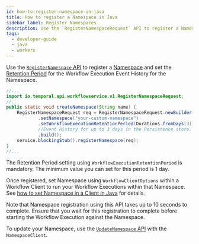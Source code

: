 ```yaml
---
id: how-to-register-namespace-in-java
title: How to register a Namespace in Java
sidebar_label: Register Namespaces
description: Use the `RegisterNamespaceRequest` API to register a Namespace and set the Retention Period for the Workflow Execution Event History for the Namespace.
tags:
  - developer-guide
  - java
  - workers
---
```


Use the [`RegisterNamespace` API](https://github.com/temporalio/api/blob/master/temporal/api/workflowservice/v1/service.proto) to register a [Namespace](/concepts/what-is-a-namespace) and set the [Retention Period](/concepts/what-is-a-retention-period) for the Workflow Execution Event History for the Namespace.

```java
//...
import io.temporal.api.workflowservice.v1.RegisterNamespaceRequest;
//...
public static void createNamespace(String name) {
    RegisterNamespaceRequest req = RegisterNamespaceRequest.newBuilder()
            .setNamespace("your-custom-namespace")
            .setWorkflowExecutionRetentionPeriod(Durations.fromDays(3)) // keeps the Workflow Execution
            //Event History for up to 3 days in the Persistence store. Not setting this value will throw an error.
            .build();
    service.blockingStub().registerNamespace(req);
}
//...
```

The Retention Period setting using `WorkflowExecutionRetentionPeriod` is mandatory.
The minimum value you can set for this period is 1 day.

Once registered, set Namespace using `WorkflowClientOptions` within a Workflow Client to run your Workflow Executions within that Namespace.
See [how to set Namespace in a Client in Java](/application-development/features/#namespaces) for details.

Note that Namespace registration using this API takes up to 10 seconds to complete.
Ensure that you wait for this registration to complete before starting the Workflow Execution against the Namespace.

To update your Namespace, use the [`UpdateNamespace` API](https://github.com/temporalio/api/blob/master/temporal/api/workflowservice/v1/service.proto) with the `NamespaceClient`.
